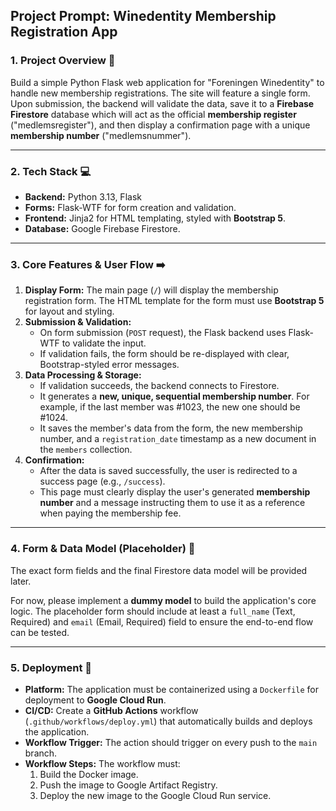 ## **Project Prompt: Winedentity Membership Registration App**

### **1. Project Overview** 📜

Build a simple Python Flask web application for "Foreningen Winedentity" to handle new membership registrations. The site will feature a single form. Upon submission, the backend will validate the data, save it to a **Firebase Firestore** database which will act as the official **membership register** ("medlemsregister"), and then display a confirmation page with a unique **membership number** ("medlemsnummer").

***

### **2. Tech Stack** 💻

* **Backend:** Python 3.13, Flask
* **Forms:** Flask-WTF for form creation and validation.
* **Frontend:** Jinja2 for HTML templating, styled with **Bootstrap 5**.
* **Database:** Google Firebase Firestore.

***

### **3. Core Features & User Flow** ➡️

1.  **Display Form:** The main page (`/`) will display the membership registration form. The HTML template for the form must use **Bootstrap 5** for layout and styling.
2.  **Submission & Validation:**
    * On form submission (`POST` request), the Flask backend uses Flask-WTF to validate the input.
    * If validation fails, the form should be re-displayed with clear, Bootstrap-styled error messages.
3.  **Data Processing & Storage:**
    * If validation succeeds, the backend connects to Firestore.
    * It generates a **new, unique, sequential membership number**. For example, if the last member was #1023, the new one should be #1024.
    * It saves the member's data from the form, the new membership number, and a `registration_date` timestamp as a new document in the `members` collection.
4.  **Confirmation:**
    * After the data is saved successfully, the user is redirected to a success page (e.g., `/success`).
    * This page must clearly display the user's generated **membership number** and a message instructing them to use it as a reference when paying the membership fee.

***

### **4. Form & Data Model (Placeholder)** 📝

The exact form fields and the final Firestore data model will be provided later.

For now, please implement a **dummy model** to build the application's core logic. The placeholder form should include at least a `full_name` (Text, Required) and `email` (Email, Required) field to ensure the end-to-end flow can be tested.

***

### **5. Deployment** 🚀

* **Platform:** The application must be containerized using a `Dockerfile` for deployment to **Google Cloud Run**.
* **CI/CD:** Create a **GitHub Actions** workflow (`.github/workflows/deploy.yml`) that automatically builds and deploys the application.
* **Workflow Trigger:** The action should trigger on every push to the `main` branch.
* **Workflow Steps:** The workflow must:
    1.  Build the Docker image.
    2.  Push the image to Google Artifact Registry.
    3.  Deploy the new image to the Google Cloud Run service.